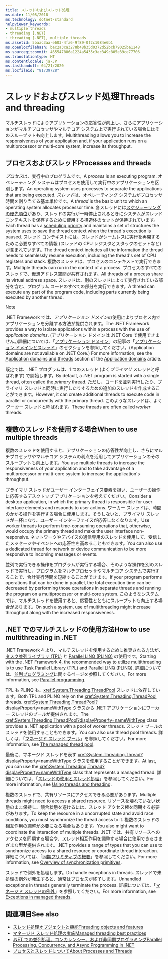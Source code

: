 ```yaml
---
title: スレッドおよびスレッド処理
ms.date: 11/08/2018
ms.technology: dotnet-standard
helpviewer_keywords:
- multiple threads
- threading [.NET]
- threading [.NET], multiple threads
ms.assetid: 5baac3aa-e603-4fa6-9f89-0f2c1084e6b1
ms.openlocfilehash: bac2a3ca3278b48b35d0372d52bcb79025ba1148
ms.sourcegitcommit: 465547886a1224a5435c3ac349c805e39ce77706
ms.translationtype: HT
ms.contentlocale: ja-JP
ms.lasthandoff: 04/21/2020
ms.locfileid: "81739728"
---
```

# <a name="threads-and-threading"></a><span data-ttu-id="9a0d2-102">スレッドおよびスレッド処理</span><span class="sxs-lookup"><span data-stu-id="9a0d2-102">Threads and threading</span></span>

<span data-ttu-id="9a0d2-103">マルチスレッドによりアプリケーションの応答性が向上し、さらにアプリケーションがマルチプロセッサやマルチコア システム上で実行されている場合にはそのスループットも向上します。</span><span class="sxs-lookup"><span data-stu-id="9a0d2-103">Multithreading allows you to increase the responsiveness of your application and, if your application runs on a multiprocessor or multi-core system, increase its throughput.</span></span>

## <a name="processes-and-threads"></a><span data-ttu-id="9a0d2-104">プロセスおよびスレッド</span><span class="sxs-lookup"><span data-stu-id="9a0d2-104">Processes and threads</span></span>

<span data-ttu-id="9a0d2-105">*プロセス*は、実行中のプログラムです。</span><span class="sxs-lookup"><span data-stu-id="9a0d2-105">A *process* is an executing program.</span></span> <span data-ttu-id="9a0d2-106">オペレーティング システムはプロセスを使用して実行中のアプリケーションを区別します。</span><span class="sxs-lookup"><span data-stu-id="9a0d2-106">An operating system uses processes to separate the applications that are being executed.</span></span> <span data-ttu-id="9a0d2-107">*スレッド*は、オペレーティング システムがプロセッサ時間を割り当てる基本単位です。</span><span class="sxs-lookup"><span data-stu-id="9a0d2-107">A *thread* is the basic unit to which an operating system allocates processor time.</span></span> <span data-ttu-id="9a0d2-108">各スレッドには[スケジューリングの優先順位](scheduling-threads.md)があり、スレッドの実行が一時停止されるときにシステムがスレッド コンテキストを保存するために使用する構造体のセットが保持されています。</span><span class="sxs-lookup"><span data-stu-id="9a0d2-108">Each thread has a [scheduling priority](scheduling-threads.md) and maintains a set of structures the system uses to save the thread context when the thread's execution is paused.</span></span> <span data-ttu-id="9a0d2-109">スレッド コンテキストには、スレッドがシームレスに実行を再開するために必要なすべての情報 (スレッドの CPU レジスタとスタックのセットなど) が含まれています。</span><span class="sxs-lookup"><span data-stu-id="9a0d2-109">The thread context includes all the information the thread needs to seamlessly resume execution, including the thread's set of CPU registers and stack.</span></span> <span data-ttu-id="9a0d2-110">複数のスレッドは、プロセスのコンテキストで実行できます。</span><span class="sxs-lookup"><span data-stu-id="9a0d2-110">Multiple threads can run in the context of a process.</span></span> <span data-ttu-id="9a0d2-111">プロセスのすべてのスレッドで、仮想アドレス空間が共有されます。</span><span class="sxs-lookup"><span data-stu-id="9a0d2-111">All threads of a process share its virtual address space.</span></span> <span data-ttu-id="9a0d2-112">スレッドは、別のスレッドによって実行されている部分を含む、プログラム コードのすべての部分を実行できます。</span><span class="sxs-lookup"><span data-stu-id="9a0d2-112">A thread can execute any part of the program code, including parts currently being executed by another thread.</span></span>

> [!NOTE]
> <span data-ttu-id="9a0d2-113">.NET Framework では、*アプリケーション ドメイン*の使用によりプロセス内でアプリケーションを分離する方法が提供されます。</span><span class="sxs-lookup"><span data-stu-id="9a0d2-113">The .NET Framework provides a way to isolate applications within a process with the use of *application domains*.</span></span> <span data-ttu-id="9a0d2-114">(アプリケーション ドメインは .NET Core で使用できません。)詳細については、「[アプリケーション ドメイン](../../framework/app-domains/application-domains.md)」の記事の「[アプリケーション ドメインとスレッド](../../framework/app-domains/application-domains.md#application-domains-and-threads)」のセクションを参照してください。</span><span class="sxs-lookup"><span data-stu-id="9a0d2-114">(Application domains are not available on .NET Core.) For more information, see the [Application domains and threads](../../framework/app-domains/application-domains.md#application-domains-and-threads) section of the [Application domains](../../framework/app-domains/application-domains.md) article.</span></span>

<span data-ttu-id="9a0d2-115">既定では、.NET プログラムは、1 つのスレッド (よく*プライマリ* スレッドと呼ばれます) で開始します。</span><span class="sxs-lookup"><span data-stu-id="9a0d2-115">By default, a .NET program is started with a single thread, often called the *primary* thread.</span></span> <span data-ttu-id="9a0d2-116">ただし、コードを並列実行したり、プライマリ スレッドと同時に実行したりするための追加のスレッドを作成することができます。</span><span class="sxs-lookup"><span data-stu-id="9a0d2-116">However, it can create additional threads to execute code in parallel or concurrently with the primary thread.</span></span> <span data-ttu-id="9a0d2-117">このようなスレッドは、よく*ワーカー* スレッドと呼ばれます。</span><span class="sxs-lookup"><span data-stu-id="9a0d2-117">These threads are often called *worker* threads.</span></span>

## <a name="when-to-use-multiple-threads"></a><span data-ttu-id="9a0d2-118">複数のスレッドを使用する場合</span><span class="sxs-lookup"><span data-stu-id="9a0d2-118">When to use multiple threads</span></span>

<span data-ttu-id="9a0d2-119">複数のスレッドを使用すると、アプリケーションの応答性が向上し、さらにマルチプロセッサやマルチコア システムの利点を活用してアプリケーションのそのスループットも向上します。</span><span class="sxs-lookup"><span data-stu-id="9a0d2-119">You use multiple threads to increase the responsiveness of your application and to take advantage of a multiprocessor or multi-core system to increase the application's throughput.</span></span>

<span data-ttu-id="9a0d2-120">プライマリ スレッドがユーザー インターフェイス要素を担い、ユーザーの操作に応答するデスクトップ アプリケーションを考えてください。</span><span class="sxs-lookup"><span data-stu-id="9a0d2-120">Consider a desktop application, in which the primary thread is responsible for user interface elements and responds to user actions.</span></span> <span data-ttu-id="9a0d2-121">ワーカー スレッドは、時間のかかる操作を実行する場合に使用します。そうしないと、プライマリ スレッドが一杯になり、ユーザー インターフェイスが応答しなくなります。</span><span class="sxs-lookup"><span data-stu-id="9a0d2-121">Use worker threads to perform time-consuming operations that, otherwise, would occupy the primary thread and make the user interface non-responsive.</span></span> <span data-ttu-id="9a0d2-122">ネットワークやデバイスの通信専用のスレッドを使用して、受信したメッセージやイベントへの応答性を高めることもできます。</span><span class="sxs-lookup"><span data-stu-id="9a0d2-122">You can also use a dedicated thread for network or device communication to be more responsive to incoming messages or events.</span></span>

<span data-ttu-id="9a0d2-123">並列で実行できる操作をプログラムが実行する場合、そのような操作を別のスレッドで実行し、プログラムをマルチプロセッサやマルチコア システムで実行することで、合計実行時間を短縮することができます。</span><span class="sxs-lookup"><span data-stu-id="9a0d2-123">If your program performs operations that can be done in parallel, the total execution time can be decreased by performing those operations in separate threads and running the program on a multiprocessor or multi-core system.</span></span> <span data-ttu-id="9a0d2-124">このようなシステムでは、マルチスレッドを使用すると、応答性とともにスループットも向上する場合があります。</span><span class="sxs-lookup"><span data-stu-id="9a0d2-124">On such a system, use of multithreading might increase throughput along with the increased responsiveness.</span></span>

## <a name="how-to-use-multithreading-in-net"></a><span data-ttu-id="9a0d2-125">.NET でのマルチスレッドの使用方法</span><span class="sxs-lookup"><span data-stu-id="9a0d2-125">How to use multithreading in .NET</span></span>

<span data-ttu-id="9a0d2-126">.NET Framework 4 より、マルチスレッドを使用するために推奨される方法が、[タスク並列ライブラリ (TPL)](../parallel-programming/task-parallel-library-tpl.md) と [Parallel LINQ (PLINQ)](../parallel-programming/introduction-to-plinq.md) の使用です。</span><span class="sxs-lookup"><span data-stu-id="9a0d2-126">Starting with the .NET Framework 4, the recommended way to utilize multithreading is to use [Task Parallel Library (TPL)](../parallel-programming/task-parallel-library-tpl.md) and [Parallel LINQ (PLINQ)](../parallel-programming/introduction-to-plinq.md).</span></span> <span data-ttu-id="9a0d2-127">詳細については、[並列プログラミング](../parallel-programming/index.md)に関するページを参照してください。</span><span class="sxs-lookup"><span data-stu-id="9a0d2-127">For more information, see [Parallel programming](../parallel-programming/index.md).</span></span>

<span data-ttu-id="9a0d2-128">TPL も PLINQ も、<xref:System.Threading.ThreadPool> スレッドに依存しています。</span><span class="sxs-lookup"><span data-stu-id="9a0d2-128">Both TPL and PLINQ rely on the <xref:System.Threading.ThreadPool> threads.</span></span> <span data-ttu-id="9a0d2-129"><xref:System.Threading.ThreadPool?displayProperty=nameWithType> クラスから .NET アプリケーションにワーカー スレッドのプールが提供されます。</span><span class="sxs-lookup"><span data-stu-id="9a0d2-129">The <xref:System.Threading.ThreadPool?displayProperty=nameWithType> class provides a .NET application with a pool of worker threads.</span></span> <span data-ttu-id="9a0d2-130">スレッド プールのスレッドを使用することもできます。</span><span class="sxs-lookup"><span data-stu-id="9a0d2-130">You can also use thread pool threads.</span></span> <span data-ttu-id="9a0d2-131">詳しくは、「[マネージド スレッド プール](the-managed-thread-pool.md)」を参照してください。</span><span class="sxs-lookup"><span data-stu-id="9a0d2-131">For more information, see [The managed thread pool](the-managed-thread-pool.md).</span></span>

<span data-ttu-id="9a0d2-132">最後に、マネージド スレッドを表す <xref:System.Threading.Thread?displayProperty=nameWithType> クラスを使用することができます。</span><span class="sxs-lookup"><span data-stu-id="9a0d2-132">At last, you can use the <xref:System.Threading.Thread?displayProperty=nameWithType> class that represents a managed thread.</span></span> <span data-ttu-id="9a0d2-133">詳細については、「[スレッドの使用とスレッド処理](using-threads-and-threading.md)」を参照してください。</span><span class="sxs-lookup"><span data-stu-id="9a0d2-133">For more information, see [Using threads and threading](using-threads-and-threading.md).</span></span>

<span data-ttu-id="9a0d2-134">複数のスレッドで、共有リソースにアクセスできる必要があります。</span><span class="sxs-lookup"><span data-stu-id="9a0d2-134">Multiple threads might need to access a shared resource.</span></span> <span data-ttu-id="9a0d2-135">リソースを壊れていない状態のまま保持し、競合状態を避けるには、スレッド アクセス権を同期する必要があります。</span><span class="sxs-lookup"><span data-stu-id="9a0d2-135">To keep the resource in a uncorrupted state and avoid race conditions, you must synchronize the thread access to it.</span></span> <span data-ttu-id="9a0d2-136">複数のスレッドの相互作用の調整が必要になる場合もあります。</span><span class="sxs-lookup"><span data-stu-id="9a0d2-136">You also might want to coordinate the interaction of multiple threads.</span></span> <span data-ttu-id="9a0d2-137">.NET では、共有リソースへのアクセスを同期する場合や、スレッド相互作用を調整する場合に使用できるさまざまな型が提供されます。</span><span class="sxs-lookup"><span data-stu-id="9a0d2-137">.NET provides a range of types that you can use to synchronize access to a shared resource or coordinate thread interaction.</span></span> <span data-ttu-id="9a0d2-138">詳細については、「[同期プリミティブの概要](overview-of-synchronization-primitives.md)」を参照してください。</span><span class="sxs-lookup"><span data-stu-id="9a0d2-138">For more information, see [Overview of synchronization primitives](overview-of-synchronization-primitives.md).</span></span>

<span data-ttu-id="9a0d2-139">スレッドで例外を処理します。</span><span class="sxs-lookup"><span data-stu-id="9a0d2-139">Do handle exceptions in threads.</span></span> <span data-ttu-id="9a0d2-140">スレッドで未処理の例外が発生すると、通常はプロセスが終了します。</span><span class="sxs-lookup"><span data-stu-id="9a0d2-140">Unhandled exceptions in threads generally terminate the process.</span></span> <span data-ttu-id="9a0d2-141">詳細については、「[マネージド スレッドの例外](exceptions-in-managed-threads.md)」を参照してください。</span><span class="sxs-lookup"><span data-stu-id="9a0d2-141">For more information, see [Exceptions in managed threads](exceptions-in-managed-threads.md).</span></span>

## <a name="see-also"></a><span data-ttu-id="9a0d2-142">関連項目</span><span class="sxs-lookup"><span data-stu-id="9a0d2-142">See also</span></span>

- [<span data-ttu-id="9a0d2-143">スレッド処理オブジェクトと機能</span><span class="sxs-lookup"><span data-stu-id="9a0d2-143">Threading objects and features</span></span>](threading-objects-and-features.md)
- [<span data-ttu-id="9a0d2-144">マネージド スレッド処理の実施</span><span class="sxs-lookup"><span data-stu-id="9a0d2-144">Managed threading best practices</span></span>](managed-threading-best-practices.md)
- [<span data-ttu-id="9a0d2-145">.NET での並列処理、コンカレンシー、および非同期プログラミング</span><span class="sxs-lookup"><span data-stu-id="9a0d2-145">Parallel Processing, Concurrency, and Async Programming in .NET</span></span>](../parallel-processing-and-concurrency.md)
- [<span data-ttu-id="9a0d2-146">プロセスとスレッドについて</span><span class="sxs-lookup"><span data-stu-id="9a0d2-146">About Processes and Threads</span></span>](/windows/desktop/procthread/about-processes-and-threads)
